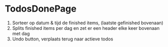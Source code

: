 # TodosDonePage

1. Sorteer op datum & tijd de finished items, (laatste gefinished bovenaan)
2. Splits finished items per dag en zet er een header elke keer bovenaan met dag
3. Undo button, verplaats terug naar actieve todos
